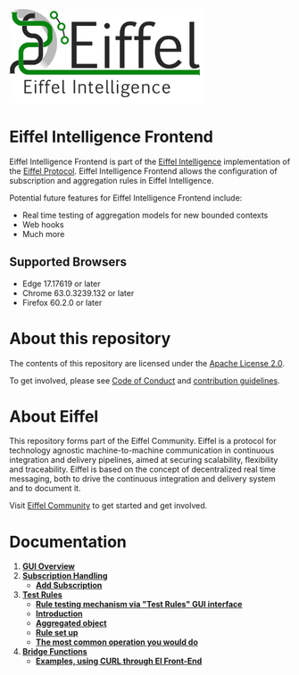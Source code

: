 <!---
   Copyright 2017-2018 Ericsson AB.
   For a full list of individual contributors, please see the commit history.

   Licensed under the Apache License, Version 2.0 (the "License");
   you may not use this file except in compliance with the License.
   You may obtain a copy of the License at

       http://www.apache.org/licenses/LICENSE-2.0

   Unless required by applicable law or agreed to in writing, software
   distributed under the License is distributed on an "AS IS" BASIS,
   WITHOUT WARRANTIES OR CONDITIONS OF ANY KIND, either express or implied.
   See the License for the specific language governing permissions and
   limitations under the License.
--->

<img src="./images/eiffel-intelligence-logo.png" alt="Eiffel Intelligence" width="350"/>

# Eiffel Intelligence Frontend
Eiffel Intelligence Frontend is part of the [Eiffel Intelligence](https://github.com/eiffel-community/eiffel-intelligence) implementation of the [Eiffel Protocol](https://github.com/eiffel-community/eiffel). Eiffel Intelligence Frontend allows the configuration of subscription and aggregation rules in Eiffel Intelligence.

Potential future features for Eiffel Intelligence Frontend include:
* Real time testing of aggregation models for new bounded contexts
* Web hooks
* Much more

## Supported Browsers
* Edge 17.17619 or later
* Chrome 63.0.3239.132 or later
* Firefox 60.2.0 or later

# About this repository
The contents of this repository are licensed under the [Apache License 2.0](./LICENSE).

To get involved, please see [Code of Conduct](./CODE_OF_CONDUCT.md) and [contribution guidelines](./CONTRIBUTING.md).

# About Eiffel
This repository forms part of the Eiffel Community. Eiffel is a protocol for technology agnostic machine-to-machine communication in continuous integration and delivery pipelines, aimed at securing scalability, flexibility and traceability. Eiffel is based on the concept of decentralized real time messaging, both to drive the continuous integration and delivery system and to document it.

Visit [Eiffel Community](https://eiffel-community.github.io) to get started and get involved.

# Documentation

1. [**GUI Overview**](./wiki/GUI-Overview.md)
1. [**Subscription Handling**](./wiki/Subscription-Handling.md)
    -  [**Add Subscription**](./wiki/Add-Subscription.md)
1. [**Test Rules**](./wiki/Test-Rules.md)
    - [**Rule testing mechanism via "Test Rules" GUI interface**](./wiki/Test-Rules.md#Rule-testing-mechanism-via-Test-Rules-GUI-interface)
    - [**Introduction**](./wiki/Test-Rules.md#Introduction)
    - [**Aggregated object**](./wiki/Test-Rules.md#Aggregated-object)
    - [**Rule set up**](./wiki/Test-Rules.md#Rule-set-up)
    - [**The most common operation you would do**](./wiki/Test-Rules.md#The-most-common-operation-you-would-do)
1. [**Bridge Functions**](./wiki/Front-end_with_curl.md)
    - [**Examples, using CURL through EI Front-End**](./wiki/Front-end_with_curl.md#Curl-Examples)
